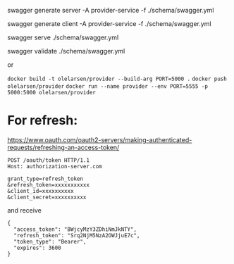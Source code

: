 swagger generate server -A provider-service -f ./schema/swagger.yml

swagger generate client -A provider-service -f ./schema/swagger.yml
 
swagger serve ./schema/swagger.yml

swagger validate ./schema/swagger.yml

or 

```docker build -t olelarsen/provider --build-arg PORT=5000 .```
```docker push olelarsen/provider```
```docker run --name provider --env PORT=5555 -p 5000:5000 olelarsen/provider```

# For refresh:
https://www.oauth.com/oauth2-servers/making-authenticated-requests/refreshing-an-access-token/

```
POST /oauth/token HTTP/1.1
Host: authorization-server.com
 
grant_type=refresh_token
&refresh_token=xxxxxxxxxxx
&client_id=xxxxxxxxxx
&client_secret=xxxxxxxxxx
```

and receive

```
{
  "access_token": "BWjcyMzY3ZDhiNmJkNTY",
  "refresh_token": "Srq2NjM5NzA2OWJjuE7c",
  "token_type": "Bearer",
  "expires": 3600
}
```
